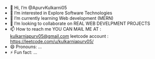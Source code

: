 - 👋 Hi, I’m @ApurvKulkarni05
- 👀 I’m interested in Explore Software Technologies 
- 🌱 I’m currently learning  Web development (MERN)
- 💞️ I’m looking to collaborate on REAL WEB DEVELPMENT PROJECTS 
- 📫 How to reach me YOU CAN MAIL ME AT : kulkarniapurv05@gmail.com
leetcode account : https://leetcode.com/u/kulkarniapurv05/
- 😄 Pronouns: ...
- ⚡ Fun fact: ...

<!---
ApurvKulkarni05/ApurvKulkarni05 is a ✨ special ✨ repository because its `README.md` (this file) appears on your GitHub profile.
You can click the Preview link to take a look at your changes.
--->

